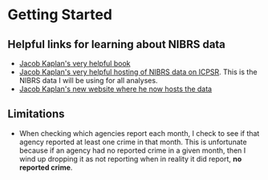 # Getting Started

## Helpful links for learning about NIBRS data

* [Jacob Kaplan's very helpful book](https://nibrsbook.com/)
* [Jacob Kaplan's very helpful hosting of NIBRS data on ICPSR](https://www.openicpsr.org/openicpsr/project/118281/version/V5/view). This is the NIBRS data I will be using for all analyses.
* [Jacob Kaplan's new website where he now hosts the data](https://jacobdkaplan.com/data.html)

## Limitations

* When checking which agencies report each month, I check to see if that agency reported at least one crime in that month. This is unfortunate because if an agency had no reported crime in a given month, then I wind up dropping it as not reporting when in reality it did report, **no reported crime**.